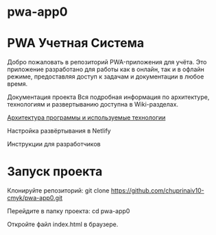 # pwa-app0
# PWA Учетная Система

Добро пожаловать в репозиторий PWA-приложения для учёта.
Это приложение разработано для работы как в онлайн, так и в офлайн режиме, предоставляя доступ к задачам и документации в любое время.

Документация проекта
Вся подробная информация по архитектуре, технологиям и развертыванию доступна в Wiki-разделах.

[Архитектура программы и используемые технологии](https://github.com/chuprinaiv10-cmyk/pwa-app0/wiki/PWA-%D0%BE%D0%BF%D0%B8%D1%81%D0%B0%D0%BD%D0%B8%D0%B5)

Настройка развёртывания в Netlify

Инструкции для разработчиков



# Запуск проекта
Клонируйте репозиторий:
git clone https://github.com/chuprinaiv10-cmyk/pwa-app0.git

Перейдите в папку проекта:
cd pwa-app0

Откройте файл index.html в браузере.
